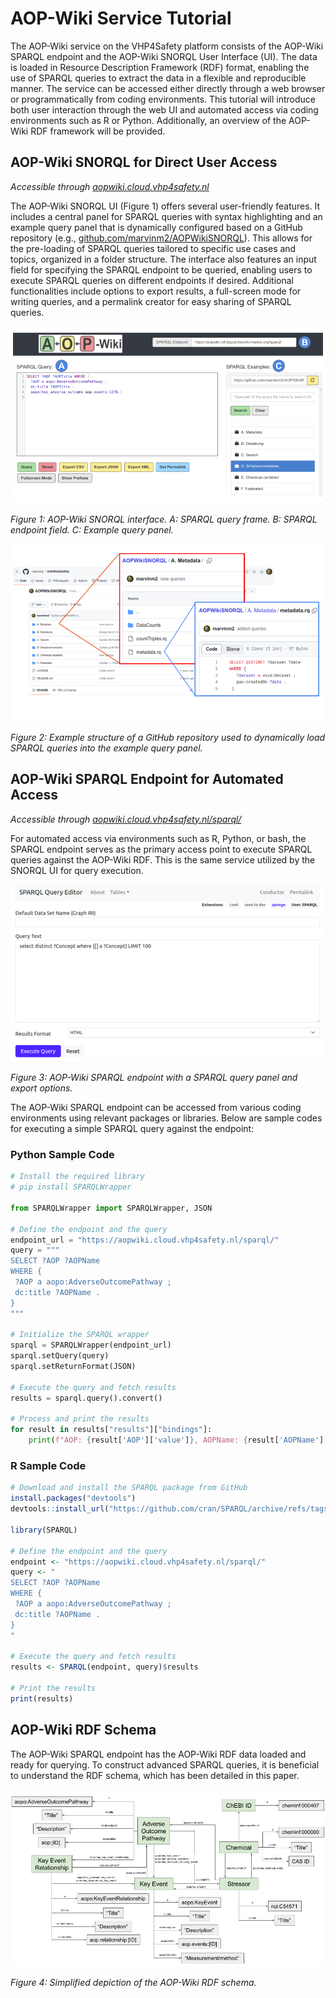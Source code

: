 # AOP-Wiki Service Tutorial

The AOP-Wiki service on the VHP4Safety platform consists of the AOP-Wiki SPARQL endpoint and the AOP-Wiki SNORQL User Interface (UI). The data is loaded in Resource Description Framework (RDF) format, enabling the use of SPARQL queries to extract the data in a flexible and reproducible manner. The service can be accessed either directly through a web browser or programmatically from coding environments. This tutorial will introduce both user interaction through the web UI and automated access via coding environments such as R or Python. Additionally, an overview of the AOP-Wiki RDF framework will be provided.

## AOP-Wiki SNORQL for Direct User Access
*Accessible through [aopwiki.cloud.vhp4safety.nl](aopwiki.cloud.vhp4safety.nl)*

The AOP-Wiki SNORQL UI (Figure 1) offers several user-friendly features. It includes a central panel for SPARQL queries with syntax highlighting and an example query panel that is dynamically configured based on a GitHub repository (e.g., [github.com/marvinm2/AOPWikiSNORQL](github.com/marvinm2/AOPWikiSNORQL)). This allows for the pre-loading of SPARQL queries tailored to specific use cases and topics, organized in a folder structure. The interface also features an input field for specifying the SPARQL endpoint to be queried, enabling users to execute SPARQL queries on different endpoints if desired. Additional functionalities include options to export results, a full-screen mode for writing queries, and a permalink creator for easy sharing of SPARQL queries.


![AOP-Wiki SNORQL](AOP-Wiki_SNORQL_interface.png)

_Figure 1: AOP-Wiki SNORQL interface. A: SPARQL query frame. B: SPARQL endpoint field. C: Example query panel._

![AOP-Wiki example query GitHub](AOP-Wiki_example_repo.png)

_Figure 2: Example structure of a GitHub repository used to dynamically load SPARQL queries into the example query panel._

## AOP-Wiki SPARQL Endpoint for Automated Access
*Accessible through [aopwiki.cloud.vhp4safety.nl/sparql/](aopwiki.cloud.vhp4safety.nl/sparql/)*

For automated access via environments such as R, Python, or bash, the SPARQL endpoint serves as the primary access point to execute SPARQL queries against the AOP-Wiki RDF. This is the same service utilized by the SNORQL UI for query execution.

![AOP-Wiki SPARQL endpoint](AOP-Wiki_SPARQL_endpoint.png)

_Figure 3: AOP-Wiki SPARQL endpoint with a SPARQL query panel and export options._

The AOP-Wiki SPARQL endpoint can be accessed from various coding environments using relevant packages or libraries. Below are sample codes for executing a simple SPARQL query against the endpoint:

### Python Sample Code
```python
# Install the required library
# pip install SPARQLWrapper

from SPARQLWrapper import SPARQLWrapper, JSON

# Define the endpoint and the query
endpoint_url = "https://aopwiki.cloud.vhp4safety.nl/sparql/"
query = """
SELECT ?AOP ?AOPName
WHERE {
 ?AOP a aopo:AdverseOutcomePathway ;
 dc:title ?AOPName . 
}
"""

# Initialize the SPARQL wrapper
sparql = SPARQLWrapper(endpoint_url)
sparql.setQuery(query)
sparql.setReturnFormat(JSON)

# Execute the query and fetch results
results = sparql.query().convert()

# Process and print the results
for result in results["results"]["bindings"]:
    print(f"AOP: {result['AOP']['value']}, AOPName: {result['AOPName']['value']}")
```

### R Sample Code
```r
# Download and install the SPARQL package from GitHub
install.packages("devtools")
devtools::install_url("https://github.com/cran/SPARQL/archive/refs/tags/1.16.tar.gz")

library(SPARQL)

# Define the endpoint and the query
endpoint <- "https://aopwiki.cloud.vhp4safety.nl/sparql/"
query <- "
SELECT ?AOP ?AOPName
WHERE {
 ?AOP a aopo:AdverseOutcomePathway ;
 dc:title ?AOPName . 
}
"

# Execute the query and fetch results
results <- SPARQL(endpoint, query)$results

# Print the results
print(results)
```

## AOP-Wiki RDF Schema
The AOP-Wiki SPARQL endpoint has the AOP-Wiki RDF data loaded and ready for querying. To construct advanced SPARQL queries, it is beneficial to understand the RDF schema, which has been detailed in this paper.

![Simplified AOP-Wiki RDF schema](AOP-Wiki_RDF_simple.png)

_Figure 4: Simplified depiction of the AOP-Wiki RDF schema._
